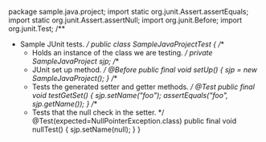 package sample.java.project;
import static org.junit.Assert.assertEquals;
import static org.junit.Assert.assertNull;
import org.junit.Before;
import org.junit.Test;
/**
 * Sample JUnit tests.
 */
public class SampleJavaProjectTest {
/**
     * Holds an instance of the class we are testing.
     */
    private SampleJavaProject sjp;
/**
     * JUnit set up method.
     */
    @Before
    public final void setUp() {
        sjp = new SampleJavaProject();
    }
/**
     * Tests the generated setter and getter methods.
     */
    @Test
    public final void testGetSet() {
        sjp.setName("foo");
        assertEquals("foo", sjp.getName());
    }
/**
     * Tests that the null check in the setter.
     */
    @Test(expected=NullPointerException.class)
    public final void nullTest() {
        sjp.setName(null);
    }
}
